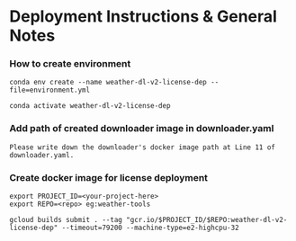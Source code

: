 # Deployment Instructions & General Notes

### How to create environment
```
conda env create --name weather-dl-v2-license-dep --file=environment.yml

conda activate weather-dl-v2-license-dep
```

### Add path of created downloader image in downloader.yaml
```
Please write down the downloader's docker image path at Line 11 of downloader.yaml.
```


### Create docker image for license deployment
```
export PROJECT_ID=<your-project-here>
export REPO=<repo> eg:weather-tools

gcloud builds submit . --tag "gcr.io/$PROJECT_ID/$REPO:weather-dl-v2-license-dep" --timeout=79200 --machine-type=e2-highcpu-32
```